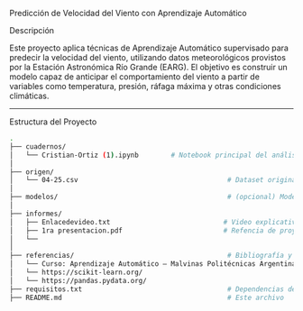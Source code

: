 Predicción de Velocidad del Viento con Aprendizaje Automático

Descripción

Este proyecto aplica técnicas de Aprendizaje Automático supervisado para predecir la velocidad del viento, utilizando datos meteorológicos provistos por la Estación Astronómica Río Grande (EARG). El objetivo es construir un modelo capaz de anticipar el comportamiento del viento a partir de variables como temperatura, presión, ráfaga máxima y otras condiciones climáticas.

---

Estructura del Proyecto

```bash
.
├── cuadernos/
│   └── Cristian-Ortiz (1).ipynb        # Notebook principal del análisis
│
├── origen/
│   └── 04-25.csv                                     # Dataset original (abril 2025)
│
├── modelos/                                          # (opcional) Modelos entrenados exportados
│
├── informes/
│   ├── Enlacedevideo.txt                            # Video explicativo del proyecto
│   ├── 1ra presentacion.pdf                         # Refencia de proyecto                                             
│   └── 
│
├── referencias/                                      # Bibliografía y fuentes externas
│   └── Curso: Aprendizaje Automático – Malvinas Politécnicas Argentinas
│   └── https://scikit-learn.org/
│   └── https://pandas.pydata.org/         
├── requisitos.txt                                    # Dependencias del proyecto
├── README.md                                         # Este archivo





